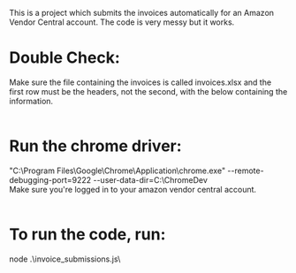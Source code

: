 This is a project which submits the invoices automatically for an Amazon Vendor Central account. The code is very messy but it works.

# Double Check:<br />
Make sure the file containing the invoices is called invoices.xlsx and the first row must be the headers, not the second, with the below containing the information.<br />
<br />
# Run the chrome driver:<br />
"C:\Program Files\Google\Chrome\Application\chrome.exe" --remote-debugging-port=9222 --user-data-dir=C:\ChromeDev<br />
Make sure you're logged in to your amazon vendor central account.<br />
<br />
# To run the code, run:<br />
node .\invoice_submissions.js\

